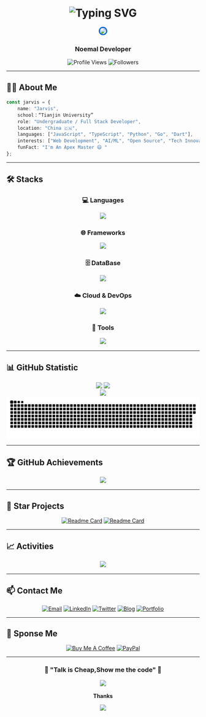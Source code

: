 <!-- 动态欢迎语 -->
<h1 align="center">
  <img src="https://readme-typing-svg.herokuapp.com?font=Fira+Code&size=30&pause=1000&color=0366D6&center=true&vCenter=true&width=600&lines=Hello%2C+I'm+Jarvis+%F0%9F%91%8B;Full+Stack+Developer;Always+Learning+New+Things;Welcome+to+my+GitHub!" alt="Typing SVG" />
</h1>

<!-- 个人头像和状态 -->
<div align="center">
  <img src="https://github.com/Jarvis636431.png" width="150" style="border-radius: 50%; border: 3px solid #0366d6;" />
  
  <h3>Noemal Developer</h3>
  
  <p>
    <img src="https://komarev.com/ghpvc/?username=Jarvis636431&color=0366d6&style=flat-square&label=Profile+Views" alt="Profile Views" />
    <img src="https://img.shields.io/github/followers/Jarvis636431?style=flat-square&color=0366d6" alt="Followers" />
  </p>
</div>

---

## 🙋‍♂️ About Me

```typescript
const jarvis = {
    name: "Jarvis",
    school：“Tianjin University”
    role: "Undergraduate / Full Stack Developer",
    location: "China 🇨🇳",
    languages: ["JavaScript", "TypeScript", "Python", "Go", "Dart"],
    interests: ["Web Development", "AI/ML", "Open Source", "Tech Innovation"],
    funFact: "I'm An Apex Master 😄 "
};
```

---

## 🛠️ Stacks

<div align="center">

### 💻 Languages
<img src="https://skillicons.dev/icons?i=js,ts,dart,python,java,go,rust,cpp,html,css,sass" />

### 🌐 Frameworks
<img src="https://skillicons.dev/icons?i=flutter,react,vue,tailwind,nodejs,django,fastapi,spring" />

### 🗄️ DataBase
<img src="https://skillicons.dev/icons?i=mysql,postgresql,mongodb,redis,sqlite" />

### ☁️ Cloud & DevOps
<img src="https://skillicons.dev/icons?i=docker,kubernetes" />

### 🔧 Tools
<img src="https://skillicons.dev/icons?i=git,github,gitlab,vscode,figma,postman,vscode,webstorm,pycharm" />

</div>

---

## 📊 GitHub Statistic

<div align="center">
  
<img height="180em" src="https://github-readme-stats.vercel.app/api?username=Jarvis636431&show_icons=true&theme=tokyonight&include_all_commits=true&count_private=true&hide_border=true"/>
<img height="180em" src="https://github-readme-stats.vercel.app/api/top-langs/?username=Jarvis636431&layout=compact&theme=tokyonight&hide_border=true"/>

</div>

<div align="center">
  <img src="https://github-readme-streak-stats.herokuapp.com/?user=Jarvis636431&theme=tokyonight&hide_border=true" />
</div>

<!-- 贡献图蛇形动画 -->
<div align="center">
  <img src="https://raw.githubusercontent.com/Jarvis636431/Jarvis636431/output/github-contribution-grid-snake-dark.svg" />
</div>

---

## 🏆 GitHub Achievements

<div align="center">
  <img src="https://github-profile-trophy.vercel.app/?username=Jarvis636431&theme=tokyonight&no-frame=true&row=1&column=7" />
</div>

---

## 🚀 Star Projects

<div align="center">

<!-- 替换为你的实际项目 -->
[![Readme Card](https://github-readme-stats.vercel.app/api/pin/?username=Jarvis636431&repo=awesome-project-1&theme=tokyonight&hide_border=true)](https://github.com/twtstudio/WePeiYang-Flutter)
[![Readme Card](https://github-readme-stats.vercel.app/api/pin/?username=Jarvis636431&repo=awesome-project-2&theme=tokyonight&hide_border=true)](https://github.com/Jarvis636431/iDesign-2025)

</div>

---

## 📈 Activities

<div align="center">
  <img src="https://github-readme-activity-graph.vercel.app/graph?username=Jarvis636431&theme=tokyo-night&hide_border=true" />
</div>

---

## 📫 Contact Me

<div align="center">
  
[![Email](https://img.shields.io/badge/Email-D14836?style=for-the-badge&logo=gmail&logoColor=white)](mailto:mengda636431@gmail.com)
[![LinkedIn](https://img.shields.io/badge/LinkedIn-0077B5?style=for-the-badge&logo=linkedin&logoColor=white)](https://linkedin.com/in/yourprofile)
[![Twitter](https://img.shields.io/badge/Twitter-1DA1F2?style=for-the-badge&logo=twitter&logoColor=white)](https://twitter.com/yourhandle)
[![Blog](https://img.shields.io/badge/Blog-FF5722?style=for-the-badge&logo=blogger&logoColor=white)](https://yourblog.com)
[![Portfolio](https://img.shields.io/badge/Portfolio-000000?style=for-the-badge&logo=About.me&logoColor=white)](https://yourportfolio.com)

</div>

---

## 💝 Sponse Me

<div align="center">
  
[![Buy Me A Coffee](https://img.shields.io/badge/Buy%20Me%20A%20Coffee-FFDD00?style=for-the-badge&logo=buy-me-a-coffee&logoColor=black)](https://buymeacoffee.com/jarvis636431)
[![PayPal](https://img.shields.io/badge/PayPal-00457C?style=for-the-badge&logo=paypal&logoColor=white)](https://paypal.me/jarvis636431)

</div>

---

<div align="center">
  
### 🎯 "Talk is Cheap,Show me the code" 🚀

<img src="https://quotes-github-readme.vercel.app/api?type=horizontal&theme=tokyonight" />

**Thanks**  

<img src="https://capsule-render.vercel.app/api?type=waving&color=gradient&height=100&section=footer" />

</div>
